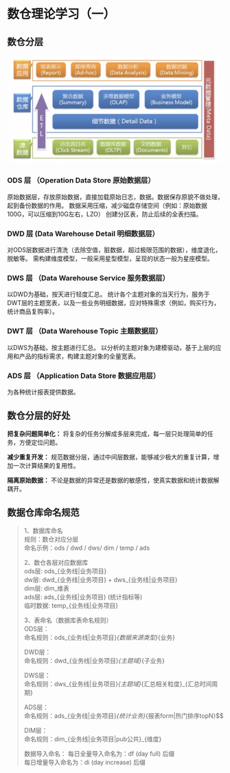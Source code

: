 # 数仓理论学习（一）

## 数仓分层
![dw_frame](assets/dw_frame.png)

### ODS 层 （Operation Data Store 原始数据层）  
原始数据层，存放原始数据，直接加载原始日志，数据。数据保存原貌不做处理，起到备份数据的作用。
数据采用压缩，减少磁盘存储空间（例如：原始数据100G，可以压缩到10G左右，LZO）
创建分区表，防止后续的全表扫描。

### DWD 层 (Data Warehouse Detail 明细数据层）  
对ODS层数据进行清洗（去除空值，脏数据，超过极限范围的数据），维度退化，脱敏等。
需构建维度模型，一般采用星型模型，呈现的状态一般为星座模型。

### DWS 层 （Data Warehouse Service 服务数据层）
以DWD为基础，按天进行轻度汇总。
统计各个主题对象的当天行为，服务于DWT层的主题宽表，以及一些业务明细数据，应对特殊需求（例如，购买行为，统计商品复购率）。

### DWT 层 （Data Warehouse Topic 主题数据层）
以DWS为基础，按主题进行汇总。
以分析的主题对象为建模驱动，基于上层的应用和产品的指标需求，构建主题对象的全量宽表。

### ADS 层 （Application Data Store 数据应用层）
为各种统计报表提供数据。

## 数仓分层的好处

**把复杂问题简单化：**  将复杂的任务分解成多层来完成，每一层只处理简单的任务，方便定位问题。

**减少重复开发：** 规范数据分层，通过中间层数据，能够减少极大的重复计算，增加一次计算结果的复用性。

**隔离原始数据：** 不论是数据的异常还是数据的敏感性，使真实数据和统计数据解耦开。




## 数据仓库命名规范

> 1、数据库命名  
>   规则：数仓对应分层  
>   命名示例：ods / dwd / dws/ dim / temp / ads  
> 
> 2、数仓各层对应数据库  
>   ods层:  ods_{业务线|业务项目}  
>   dw层:  dwd_{业务线|业务项目} + dws_{业务线|业务项目}  
>   dim层:  dim_维表  
>   ads层:  ads_{业务线|业务项目} (统计指标等)  
>   临时数据:  temp_{业务线|业务项目}  
>
> 3、表命名（数据库表命名规则）  
>   ODS层：  
>   命名规则：ods_{业务线|业务项目}_{数据来源类型}_{业务}  
> 
>   DWD层：  
>   命名规则：dwd_{业务线|业务项目}_{主题域}_{子业务}
>
>   DWS层：  
>   命名规则：dws_{业务线|业务项目}_{主题域}_{汇总相关粒度}_{汇总时间周期}
>  
>   ADS层：  
>   命名规则：ads_{业务线|业务项目}_{统计业务}_{报表form|热门排序topN}$$
>
>   DIM层：  
>   命名规则：dim_{业务线|业务项目|pub公共}_{维度}
> 
>   数据导入命名：
>   每日全量导入命名为：df (day full) 后缀  
>   每日增量导入命名为：di (day increase) 后缀  















